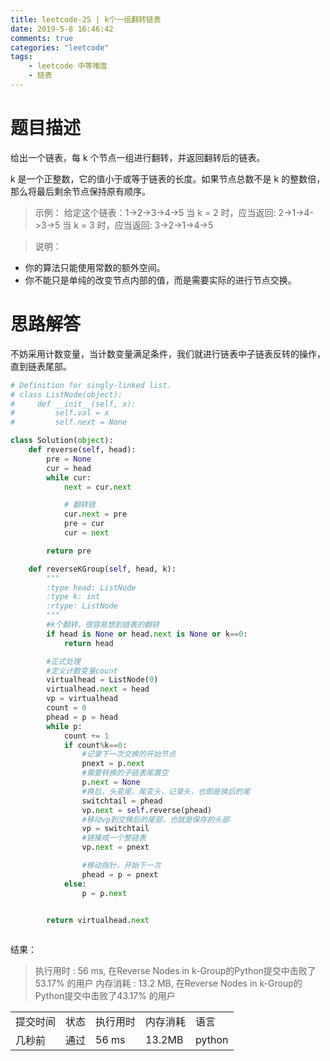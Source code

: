 ```yaml
---
title: leetcode-25 | k个一组翻转链表 
date: 2019-5-8 16:46:42
comments: true
categories: "leetcode"
tags: 
    - leetcode 中等难度
    - 链表
---
```

# 题目描述

给出一个链表，每 k 个节点一组进行翻转，并返回翻转后的链表。

k 是一个正整数，它的值小于或等于链表的长度。如果节点总数不是 k 的整数倍，那么将最后剩余节点保持原有顺序。

><span>示例：</span>
给定这个链表：1->2->3->4->5
当 k = 2 时，应当返回: 2->1->4->3->5
当 k = 3 时，应当返回: 3->2->1->4->5

><span>说明：</span>
* 你的算法只能使用常数的额外空间。
* 你不能只是单纯的改变节点内部的值，而是需要实际的进行节点交换。



# 思路解答
不妨采用计数变量，当计数变量满足条件，我们就进行链表中子链表反转的操作，直到链表尾部。


``` python
# Definition for singly-linked list.
# class ListNode(object):
#     def __init__(self, x):
#         self.val = x
#         self.next = None

class Solution(object):
    def reverse(self, head):
        pre = None
        cur = head
        while cur:
            next = cur.next

            # 翻转链
            cur.next = pre
            pre = cur
            cur = next

        return pre

    def reverseKGroup(self, head, k):
        """
        :type head: ListNode
        :type k: int
        :rtype: ListNode
        """
        #k个翻转，很容易想到链表的翻转
        if head is None or head.next is None or k==0:
            return head

        #正式处理
        #定义计数变量count
        virtualhead = ListNode(0)
        virtualhead.next = head
        vp = virtualhead
        count = 0
        phead = p = head
        while p:
            count += 1
            if count%k==0:
                #记录下一次交换的开始节点
                pnext = p.next
                #需要转换的子链表尾置空
                p.next = None
                #换后，头变尾，尾变头，记录头，也即是换后的尾
                switchtail = phead
                vp.next = self.reverse(phead)
                #移动vp到交换后的尾部，也就是保存的头部
                vp = switchtail
                #链接成一个整链表
                vp.next = pnext

                #移动指针，开始下一次
                phead = p = pnext
            else:
                p = p.next


        return virtualhead.next
        
```


<span class="title2">结果：</span>
>执行用时 : 56 ms, 在Reverse Nodes in k-Group的Python提交中击败了53.17% 的用户
内存消耗 : 13.2 MB, 在Reverse Nodes in k-Group的Python提交中击败了43.17% 的用户
<table><tr><td>提交时间</td><td>状态</td><td>执行用时</td><td>内存消耗</td><td>语言</td></tr><tr><td>几秒前</td><td>通过</td><td>56 ms</td><td>13.2MB</td><td>python</td></tr></table>
